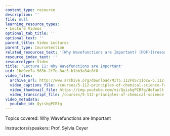 ```yaml
---
content_type: resource
description: ''
file: null
learning_resource_types:
- Lecture Videos
optional_tab_title: ''
optional_text: ''
parent_title: Video Lectures
parent_type: CourseSection
related_resources_text: '[Why Wavefunctions are Important? (PDF)](resources/lecture11)'
resource_index_text: ''
resourcetype: Video
title: 'Lecture 11: Why Wavefunctions are Important'
uid: 1bd9ee7a-563b-2f7e-8ac5-b1bb3a34c8f8
video_files:
  archive_url: http://www.archive.org/download/MIT5.112F05/11ocw-5.112-03oct2005-220k.mp4
  video_captions_file: /courses/5-112-principles-of-chemical-science-fall-2005/88f4469516325553bef970903983f90d_QyishgPCBfg.vtt
  video_thumbnail_file: https://img.youtube.com/vi/QyishgPCBfg/default.jpg
  video_transcript_file: /courses/5-112-principles-of-chemical-science-fall-2005/0453e334c0ab4383318aeb411fb5b7ea_QyishgPCBfg.pdf
video_metadata:
  youtube_id: QyishgPCBfg
---
```


Topics covered: Why Wavefunctions are Important

Instructors/speakers: Prof. Sylvia Ceyer